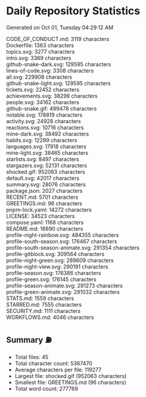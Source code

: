 # Daily Repository Statistics
Generated on Oct 01, Tuesday 04:29:12 AM  

CODE_OF_CONDUCT.md: 3119 characters  
Dockerfile: 1363 characters  
topics.svg: 3277 characters  
intro.svg: 3369 characters  
github-snake-dark.svg: 129595 characters  
lines-of-code.svg: 3308 characters  
all.svg: 229908 characters  
github-snake-light.svg: 129595 characters  
tickets.svg: 22452 characters  
achievements.svg: 38299 characters  
people.svg: 34162 characters  
github-snake.gif: 499478 characters  
notable.svg: 178819 characters  
activity.svg: 24928 characters  
reactions.svg: 10716 characters  
mine-dark.svg: 38492 characters  
habits.svg: 12299 characters  
languages.svg: 17918 characters  
mine-light.svg: 38465 characters  
starlists.svg: 8497 characters  
stargazers.svg: 52131 characters  
shocked.gif: 952063 characters  
default.svg: 42017 characters  
summary.svg: 28076 characters  
package.json: 2027 characters  
RECENT.md: 5701 characters  
GREETINGS.md: 96 characters  
pnpm-lock.yaml: 14272 characters  
LICENSE: 34523 characters  
compose.yaml: 1168 characters  
README.md: 16690 characters  
profile-night-rainbow.svg: 484355 characters  
profile-south-season.svg: 176467 characters  
profile-south-season-animate.svg: 291354 characters  
profile-gitblock.svg: 309564 characters  
profile-night-green.svg: 289609 characters  
profile-night-view.svg: 290191 characters  
profile-season.svg: 176386 characters  
profile-green.svg: 176145 characters  
profile-season-animate.svg: 291273 characters  
profile-green-animate.svg: 291032 characters  
STATS.md: 1559 characters  
STARRED.md: 7555 characters  
SECURITY.md: 1111 characters  
WORKFLOWS.md: 4046 characters  

## Summary ⛽  
- Total files: 45  
- Total character count: 5367470  
- Average characters per file: 119277  
- Largest file: shocked.gif (952063 characters)  
- Smallest file: GREETINGS.md (96 characters)  
- Total word count: 277769  
